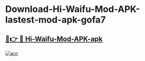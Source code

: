 # Download-Hi-Waifu-Mod-APK-lastest-mod-apk-gofa7

<h2><a href="https://apkcomod.com?title=Hi-Waifu-Mod-APK">🔗👉 🔴 Hi-Waifu-Mod-APK-apk </a></h2>

[![acn](https://github.com/user-attachments/assets/0f9c940e-d8b0-45ae-aac7-cd30a18b3e1c)](https://apkcomod.com?title=Hi-Waifu-Mod-APK)
